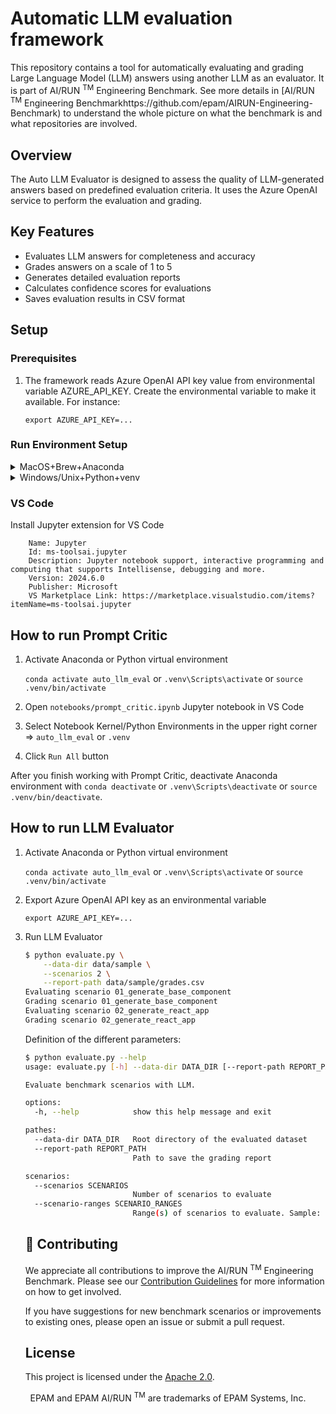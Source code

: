 # Automatic LLM evaluation framework

This repository contains a tool for automatically evaluating and grading Large
Language Model (LLM) answers using another LLM as an evaluator. It is part of
AI/RUN <sup>TM</sup> Engineering Benchmark. See more details in [AI/RUN
<sup>TM</sup> Engineering
Benchmarkhttps://github.com/epam/AIRUN-Engineering-Benchmark) to understand the
whole picture on what the benchmark is and what repositories are involved.

## Overview

The Auto LLM Evaluator is designed to assess the quality of LLM-generated
answers based on predefined evaluation criteria. It uses the Azure OpenAI
service to perform the evaluation and grading.

## Key Features

- Evaluates LLM answers for completeness and accuracy
- Grades answers on a scale of 1 to 5
- Generates detailed evaluation reports
- Calculates confidence scores for evaluations
- Saves evaluation results in CSV format

## Setup

### Prerequisites

1. The framework reads Azure OpenAI API key value from environmental variable AZURE_API_KEY. Create the environmental variable to make it available. For instance:

    `export AZURE_API_KEY=...`

### Run Environment Setup

<details>
<summary>MacOS+Brew+Anaconda</summary>

1. Install `miniconda`

    `brew install --cask miniconda`

2. Create an Anaconda environment

    `conda env create`

3. Activate Anaconda environment called `auto_llm_eval`

    `conda activate auto_llm_eval`

</details>

<details>
<summary>Windows/Unix+Python+venv</summary>

1. Install Python 3.12 or above.

2. Create a virtual environment:

    `python -m venv .venv`

3. Activate the created environment:

```bash
# On Windows, run:
.venv\Scripts\activate

# On Unix or MacOS, run:
source .venv/bin/activate
```

4. Install all the necessary packages:

    `pip install -r ./requirements.txt`

</details>

### VS Code

Install Jupyter extension for VS Code

```
    Name: Jupyter
    Id: ms-toolsai.jupyter
    Description: Jupyter notebook support, interactive programming and computing that supports Intellisense, debugging and more.
    Version: 2024.6.0
    Publisher: Microsoft
    VS Marketplace Link: https://marketplace.visualstudio.com/items?itemName=ms-toolsai.jupyter
```

## How to run Prompt Critic

1. Activate Anaconda or Python virtual environment

    `conda activate auto_llm_eval` or `.venv\Scripts\activate` or `source .venv/bin/activate`

2. Open `notebooks/prompt_critic.ipynb` Jupyter notebook in VS Code

3. Select Notebook Kernel/Python Environments in the upper right corner => `auto_llm_eval` or `.venv`

4. Click `Run All` button

After you finish working with Prompt Critic, deactivate Anaconda environment
with `conda deactivate` or `.venv\Scripts\deactivate` or `source .venv/bin/deactivate`.

## How to run LLM Evaluator

1. Activate Anaconda or Python virtual environment

    `conda activate auto_llm_eval` or `.venv\Scripts\activate` or `source .venv/bin/activate`

2. Export Azure OpenAI API key as an environmental variable

    `export AZURE_API_KEY=...`

3. Run LLM Evaluator

    ```sh
    $ python evaluate.py \
        --data-dir data/sample \
        --scenarios 2 \
        --report-path data/sample/grades.csv
    Evaluating scenario 01_generate_base_component
    Grading scenario 01_generate_base_component
    Evaluating scenario 02_generate_react_app
    Grading scenario 02_generate_react_app
    ```

    Definition of the different parameters:


    ```sh
    $ python evaluate.py --help
    usage: evaluate.py [-h] --data-dir DATA_DIR [--report-path REPORT_PATH] (--scenarios SCENARIOS | --scenario-ranges SCENARIO_RANGES)

    Evaluate benchmark scenarios with LLM.

    options:
      -h, --help            show this help message and exit

    pathes:
      --data-dir DATA_DIR   Root directory of the evaluated dataset
      --report-path REPORT_PATH
                            Path to save the grading report

    scenarios:
      --scenarios SCENARIOS
                            Number of scenarios to evaluate
      --scenario-ranges SCENARIO_RANGES
                            Range(s) of scenarios to evaluate. Sample: 1,3,5-10
    ```
    ## 🤝 Contributing

    We appreciate all contributions to improve the AI/RUN <sup>TM</sup> Engineering Benchmark. Please see our [Contribution Guidelines](CONTRIBUTING.md) for more information on how to get involved.

    If you have suggestions for new benchmark scenarios or improvements to existing ones, please open an issue or submit a pull request.

    ## License

    This project is licensed under the [Apache 2.0](/LICENSE).

<p align="center">
    EPAM and EPAM AI/RUN <sup>TM</sup> are trademarks of EPAM Systems, Inc. 
</p>
